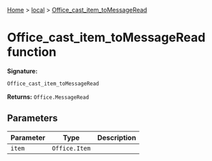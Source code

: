 [Home](./index) &gt; [local](local.md) &gt; [Office\_cast\_item\_toMessageRead](local.office_cast_item_tomessageread.md)

# Office\_cast\_item\_toMessageRead function


**Signature:**
```javascript
Office_cast_item_toMessageRead
```
**Returns:** `Office.MessageRead`

## Parameters

|  Parameter | Type | Description |
|  --- | --- | --- |
|  `item` | `Office.Item` |  |

